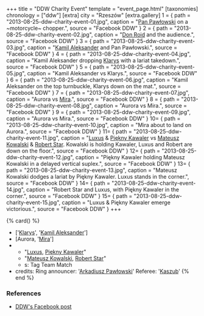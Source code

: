 +++
title = "DDW Charity Event"
template = "event_page.html"
[taxonomies]
chronology = ["ddw"]
[extra]
city = "Rzeszów"
[extra.gallery]
1 = { path = "2013-08-25-ddw-charity-event-01.jpg", caption = "[Pan Pawłowski](@/w/pan-pawlowski.md) on a ~motorcycle~ chopper.", source = "Facebook DDW" }
2 = { path = "2013-08-25-ddw-charity-event-02.jpg", caption = "[Don Roid](@/w/don-roid.md) and the audience.", source = "Facebook DDW" }
3 = { path = "2013-08-25-ddw-charity-event-03.jpg", caption = "[Kamil Aleksander](@/w/kamil-aleksander.md) and Pan Pawłowski.", source = "Facebook DDW" }
4 = { path = "2013-08-25-ddw-charity-event-04.jpg", caption = "Kamil Aleksander dropping [Klarys](@/w/klarys.md) with a lariat takedown.", source = "Facebook DDW" }
5 = { path = "2013-08-25-ddw-charity-event-05.jpg", caption = "Kamil Aleksander vs Klarys.", source = "Facebook DDW" }
6 = { path = "2013-08-25-ddw-charity-event-06.jpg", caption = "Kamil Aleksander on the top turnbuckle, Klarys down on the mat.", source = "Facebook DDW" }
7 = { path = "2013-08-25-ddw-charity-event-07.jpg", caption = "Aurora vs [Mira](@/w/mira.md).", source = "Facebook DDW" }
8 = { path = "2013-08-25-ddw-charity-event-08.jpg", caption = "Aurora vs Mira.", source = "Facebook DDW" }
9 = { path = "2013-08-25-ddw-charity-event-09.jpg", caption = "Aurora vs Mira.", source = "Facebook DDW" }
10= { path = "2013-08-25-ddw-charity-event-10.jpg", caption = "Mira about to land on Aurora.", source = "Facebook DDW" }
11= { path = "2013-08-25-ddw-charity-event-11.jpg", caption = "[Luxus](@/w/luxus.md) & [Piękny Kawaler](@/w/piekny-kawaler.md) vs [Mateusz Kowalski](@/w/mateusz-kowalski.md) & [Robert Star](@/w/robert-star.md). Kowalski is holding Kawaler, Luxus and Robert are down on the floor.", source = "Facebook DDW" }
12= { path = "2013-08-25-ddw-charity-event-12.jpg", caption = "Piękny Kawaler holding Mateusz Kowalski in a delayed vertical suplex.", source = "Facebook DDW" }
13= { path = "2013-08-25-ddw-charity-event-13.jpg", caption = "Mateusz Kowalski dodges a lariat by Piękny Kawaler. Luxus stands in the corner.", source = "Facebook DDW" }
14= { path = "2013-08-25-ddw-charity-event-14.jpg", caption = "Robert Star and Luxus, with Piękny Kawaler in the corner.", source = "Facebook DDW" }
15= { path = "2013-08-25-ddw-charity-event-15.jpg", caption = "Luxus & Piękny Kawaler emerge victorious.", source = "Facebook DDW" }
+++

{% card() %}
- ['[Klarys](@/w/klarys.md)', '[Kamil Aleksander](@/w/kamil-aleksander.md)']
- [Aurora, '[Mira](@/w/mira.md)']
- - "[Luxus](@/w/luxus.md), [Piękny Kawaler](@/w/piekny-kawaler.md)"
  - "[Mateusz Kowalski](@/w/mateusz-kowalski.md), [Robert Star](@/w/robert-star.md)"
  - s: Tag Team Match
- credits:
    Ring announcer: '[Arkadiusz Pawłowski](@/w/pan-pawlowski.md)'
    Referee: '[Kaszub](@/w/kaszub.md)'
{% end %}

### References

* [DDW's Facebook post](https://www.facebook.com/DoOrDieWrestling/posts/pfbid02vLzgMQrWFzdRQY9hGL1ysh71w69QSCwZAqU6ZYr9u6ZmPdkPeyJCvUXZ48mVAK9Bl)
